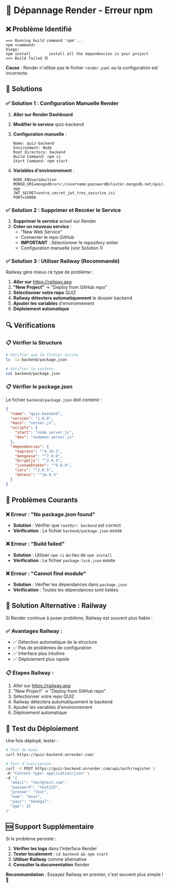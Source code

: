 # 🚨 Dépannage Render - Erreur npm

## ❌ **Problème Identifié**

```
==> Running build command 'npm'...
npm <command>
Usage:
npm install        install all the dependencies in your project
==> Build failed 😞
```

**Cause** : Render n'utilise pas le fichier `render.yaml` ou la configuration est incorrecte.

## 🔧 **Solutions**

### ✅ **Solution 1 : Configuration Manuelle Render**

1. **Aller sur Render Dashboard**
2. **Modifier le service** quiz-backend
3. **Configuration manuelle** :
   ```
   Name: quiz-backend
   Environment: Node
   Root Directory: backend
   Build Command: npm ci
   Start Command: npm start
   ```

4. **Variables d'environnement** :
   ```
   NODE_ENV=production
   MONGO_URI=mongodb+srv://username:password@cluster.mongodb.net/quiz-app
   JWT_SECRET=votre_secret_jwt_tres_securise_ici
   PORT=10000
   ```

### ✅ **Solution 2 : Supprimer et Recréer le Service**

1. **Supprimer le service** actuel sur Render
2. **Créer un nouveau service** :
   - "New Web Service"
   - Connecter le repo GitHub
   - **IMPORTANT** : Sélectionner le repository entier
   - Configuration manuelle (voir Solution 1)

### ✅ **Solution 3 : Utiliser Railway (Recommandé)**

Railway gère mieux ce type de problème :

1. **Aller sur** https://railway.app
2. **"New Project"** → "Deploy from GitHub repo"
3. **Sélectionner votre repo** QUIZ
4. **Railway détectera automatiquement** le dossier backend
5. **Ajouter les variables** d'environnement
6. **Déploiement automatique**

## 🔍 **Vérifications**

### 📋 **Vérifier la Structure**

```bash
# Vérifier que le fichier existe
ls -la backend/package.json

# Vérifier le contenu
cat backend/package.json
```

### 📋 **Vérifier le package.json**

Le fichier `backend/package.json` doit contenir :

```json
{
  "name": "quiz-backend",
  "version": "1.0.0",
  "main": "server.js",
  "scripts": {
    "start": "node server.js",
    "dev": "nodemon server.js"
  },
  "dependencies": {
    "express": "^4.18.2",
    "mongoose": "^7.0.0",
    "bcryptjs": "^2.4.3",
    "jsonwebtoken": "^9.0.0",
    "cors": "^2.8.5",
    "dotenv": "^16.0.3"
  }
}
```

## 🚨 **Problèmes Courants**

### ❌ **Erreur : "No package.json found"**
- **Solution** : Vérifier que `rootDir: backend` est correct
- **Vérification** : Le fichier `backend/package.json` existe

### ❌ **Erreur : "Build failed"**
- **Solution** : Utiliser `npm ci` au lieu de `npm install`
- **Vérification** : Le fichier `package-lock.json` existe

### ❌ **Erreur : "Cannot find module"**
- **Solution** : Vérifier les dépendances dans `package.json`
- **Vérification** : Toutes les dépendances sont listées

## 🎯 **Solution Alternative : Railway**

Si Render continue à poser problème, Railway est souvent plus fiable :

### ✅ **Avantages Railway :**
- ✅ Détection automatique de la structure
- ✅ Pas de problèmes de configuration
- ✅ Interface plus intuitive
- ✅ Déploiement plus rapide

### 📋 **Étapes Railway :**
1. Aller sur https://railway.app
2. "New Project" → "Deploy from GitHub repo"
3. Sélectionner votre repo QUIZ
4. Railway détectera automatiquement le backend
5. Ajouter les variables d'environnement
6. Déploiement automatique

## 🎉 **Test du Déploiement**

Une fois déployé, tester :

```bash
# Test de base
curl https://quiz-backend.onrender.com/

# Test d'inscription
curl -X POST https://quiz-backend.onrender.com/api/auth/register \
-H "Content-Type: application/json" \
-d '{
  "email": "test@test.com",
  "password": "test123",
  "prenom": "Test",
  "nom": "User",
  "pays": "Sénégal",
  "age": 25
}'
```

## 🆘 **Support Supplémentaire**

Si le problème persiste :

1. **Vérifier les logs** dans l'interface Render
2. **Tester localement** : `cd backend && npm start`
3. **Utiliser Railway** comme alternative
4. **Consulter la documentation** Render

**Recommandation** : Essayez Railway en premier, c'est souvent plus simple ! 🚀 